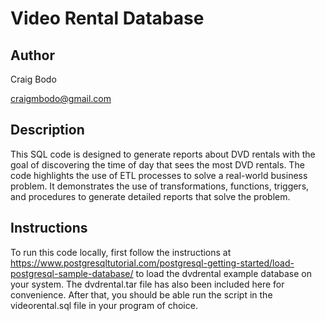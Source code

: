 # Video Rental Database

## Author

Craig Bodo

craigmbodo@gmail.com

## Description
This SQL code is designed to generate reports about DVD rentals with the goal of discovering the time of day that sees the most DVD rentals. The code highlights the use of ETL processes to solve a real-world business problem. It demonstrates the use of transformations, functions, triggers, and procedures to generate detailed reports that solve the problem.

## Instructions
To run this code locally, first follow the instructions at https://www.postgresqltutorial.com/postgresql-getting-started/load-postgresql-sample-database/ to load the dvdrental example database on your system. The dvdrental.tar file has also been included here for convenience.
After that, you should be able run the script in the videorental.sql file in your program of choice.